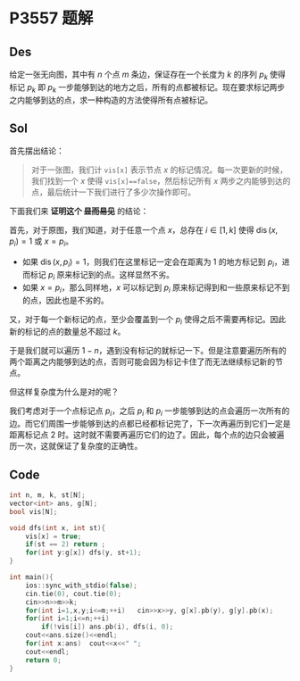 # P3557 题解

## Des

给定一张无向图，其中有 $n$ 个点 $m$ 条边，保证存在一个长度为 $k$ 的序列 $p_k$ 使得标记 $p_k$ 即 $p_k$ 一步能够到达的地方之后，所有的点都被标记。现在要求标记两步之内能够到达的点，求一种构造的方法使得所有点被标记。

## Sol

首先摆出结论：

> 对于一张图，我们计 `vis[x]` 表示节点 $x$ 的标记情况。每一次更新的时候，我们找到一个 $x$ 使得 `vis[x]==false`，然后标记所有 $x$ 两步之内能够到达的点，最后统计一下我们进行了多少次操作即可。

下面我们来 **证明这个 ~~显而易见~~** 的结论：

首先，对于原图，我们知道，对于任意一个点 $x$，总存在 $i\in [1,k]$ 使得 $\operatorname{dis}(x,p_i)=1$ 或 $x=p_i$。

- 如果 $\operatorname{dis}(x,p_i)=1$，则我们在这里标记一定会在距离为 $1$ 的地方标记到 $p_i$，进而标记 $p_i$ 原来标记到的点。这样显然不劣。
- 如果 $x=p_i$，那么同样地，$x$ 可以标记到 $p_i$ 原来标记得到和一些原来标记不到的点，因此也是不劣的。

又，对于每一个新标记的点，至少会覆盖到一个 $p_i$ 使得之后不需要再标记。因此新的标记的点的数量总不超过 $k$。

于是我们就可以遍历 $1-n$，遇到没有标记的就标记一下。但是注意要遍历所有的两个距离之内能够到达的点，否则可能会因为标记卡住了而无法继续标记新的节点。

但这样复杂度为什么是对的呢？

我们考虑对于一个点标记点 $p_i$，之后 $p_i$ 和 $p_i$ 一步能够到达的点会遍历一次所有的边。而它们周围一步能够到达的点都已经都标记完了，下一次再遍历到它们一定是距离标记点 $2$ 时。这时就不需要再遍历它们的边了。因此，每个点的边只会被遍历一次，这就保证了复杂度的正确性。

## Code

```cpp
int n, m, k, st[N];
vector<int> ans, g[N];
bool vis[N];

void dfs(int x, int st){
	vis[x] = true;
	if(st == 2)	return ;
	for(int y:g[x])	dfs(y, st+1);
}

int main(){
	ios::sync_with_stdio(false);
	cin.tie(0), cout.tie(0);
	cin>>n>>m>>k;
	for(int i=1,x,y;i<=m;++i)	cin>>x>>y, g[x].pb(y), g[y].pb(x);
	for(int i=1;i<=n;++i)
		if(!vis[i])	ans.pb(i), dfs(i, 0);
	cout<<ans.size()<<endl;
	for(int x:ans)	cout<<x<<" ";
	cout<<endl;
	return 0;
}
```

